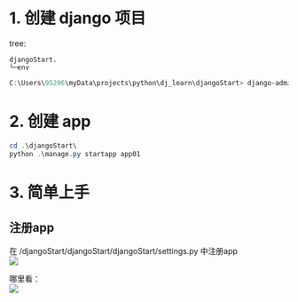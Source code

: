 # 1. 创建 django 项目    
  
tree:
```tree  
djangoStart.
└─env
```
  
```powershell
C:\Users\95206\myData\projects\python\dj_learn\djangoStart> django-admin.exe startproject djangoStart
```    
  
  
# 2. 创建 app  
  
```powershell  
cd .\djangoStart\  
python .\manage.py startapp app01
```  
  
  
# 3. 简单上手  
  
## 注册app  
  
在 /djangoStart/djangoStart/djangoStart/settings.py 中注册app  
![](Pasted%20image%2020240927114029.png)    
  
哪里看：  
![](Pasted%20image%2020240927114104.png)  
  
